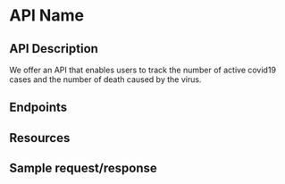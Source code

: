 # API Name

## API Description
We offer an API that enables users to track the number of active covid19 cases and the number of death caused by the virus.

## Endpoints

## Resources

## Sample request/response
